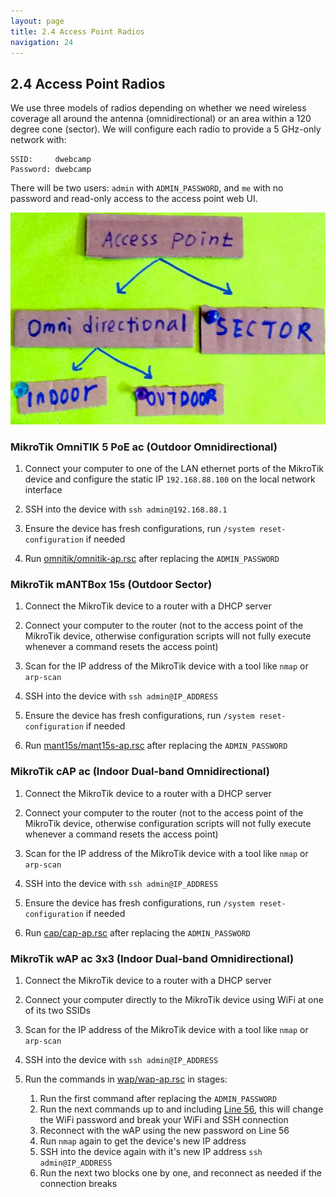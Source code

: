 ```yaml
---
layout: page
title: 2.4 Access Point Radios
navigation: 24
---
```


## 2.4 Access Point Radios

We use three models of radios depending on whether we need wireless coverage all around the antenna (omnidirectional) or an area within a 120 degree cone (sector). We will configure each radio to provide a 5 GHz-only network with:

```
SSID:     dwebcamp
Password: dwebcamp
```

There will be two users: `admin` with `ADMIN_PASSWORD`, and `me` with no password and read-only access to the access point web UI.

![access-points](images/access-points.jpg)

### MikroTik OmniTIK 5 PoE ac (Outdoor Omnidirectional)

1. Connect your computer to one of the LAN ethernet ports of the MikroTik device and configure the static IP `192.168.88.100` on the local network interface

1. SSH into the device with `ssh admin@192.168.88.1`

1. Ensure the device has fresh configurations, run `/system reset-configuration` if needed

1. Run [omnitik/omnitik-ap.rsc](https://github.com/dweb-camp-2019/meshnet/blob/master/prodnet/omnitik/omnitik-ap.rsc) after replacing the `ADMIN_PASSWORD`

### MikroTik mANTBox 15s (Outdoor Sector)

1. Connect the MikroTik device to a router with a DHCP server

1. Connect your computer to the router (not to the access point of the MikroTik device, otherwise configuration scripts will not fully execute whenever a command resets the access point)

1. Scan for the IP address of the MikroTik device with a tool like `nmap` or `arp-scan`

1. SSH into the device with `ssh admin@IP_ADDRESS`

1. Ensure the device has fresh configurations, run `/system reset-configuration` if needed

1. Run [mant15s/mant15s-ap.rsc](https://github.com/dweb-camp-2019/meshnet/blob/master/prodnet/mant15s/mant15s-ap.rsc) after replacing the `ADMIN_PASSWORD`

### MikroTik cAP ac (Indoor Dual-band Omnidirectional)

1. Connect the MikroTik device to a router with a DHCP server

1. Connect your computer to the router (not to the access point of the MikroTik device, otherwise configuration scripts will not fully execute whenever a command resets the access point)

1. Scan for the IP address of the MikroTik device with a tool like `nmap` or `arp-scan`

1. SSH into the device with `ssh admin@IP_ADDRESS`

1. Ensure the device has fresh configurations, run `/system reset-configuration` if needed

1. Run [cap/cap-ap.rsc](https://github.com/dweb-camp-2019/meshnet/blob/master/prodnet/cap/cap-ap.rsc) after replacing the `ADMIN_PASSWORD`

### MikroTik wAP ac 3x3 (Indoor Dual-band Omnidirectional)

1. Connect the MikroTik device to a router with a DHCP server

1. Connect your computer directly to the MikroTik device using WiFi at one of its two SSIDs

1. Scan for the IP address of the MikroTik device with a tool like `nmap` or `arp-scan`

1. SSH into the device with `ssh admin@IP_ADDRESS`

1. Run the commands in [wap/wap-ap.rsc](https://github.com/dweb-camp-2019/meshnet/blob/master/prodnet/wap/wap-ap.rsc) in stages:
    1. Run the first command after replacing the `ADMIN_PASSWORD`
    1. Run the next commands up to and including [Line 56](https://github.com/dweb-camp-2019/meshnet/blob/master/prodnet/wap/wap-ap.rsc#L56), this will change the WiFi password and break your WiFi and SSH connection
    1. Reconnect with the wAP using the new password on Line 56
    1. Run `nmap` again to get the device's new IP address
    1. SSH into the device again with it's new IP address `ssh admin@IP_ADDRESS`
    1. Run the next two blocks one by one, and reconnect as needed if the connection breaks
